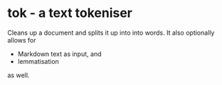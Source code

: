 # tok - a text tokeniser

Cleans up a document and splits it up into into words. It also optionally allows for

- Markdown text as input, and
- lemmatisation

as well.
